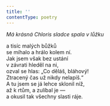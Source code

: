 ```yaml
---
title: ''
contentType: poetry
---
```


<section>

_Má krásná Chloris sladce spala v lůžku_

a tisíc malých bůžků  
se míhalo a hrálo kolem ní.  
Jak jsem však bez ustání  
v závrati hleděl na ni,  
ozval se hlas: „Co děláš, bláhový!  
Ztracený čas už nikdy nelapíš.“  
A tu jsem se já lehce sklonil níž,  
až k rtům, a zulíbal je —  
a okusil tak všechny slasti ráje.

</section>
